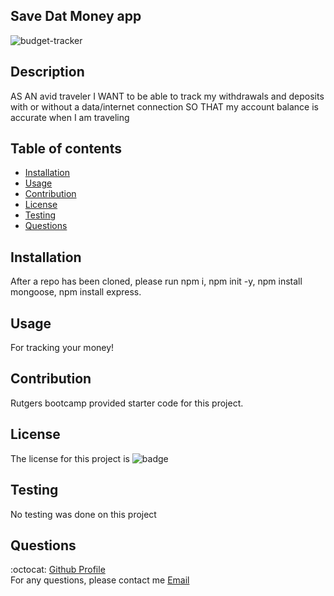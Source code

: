## Save Dat Money app

![budget-tracker](https://user-images.githubusercontent.com/33878845/131260960-35685e0a-162d-48db-b68a-56f011782a41.PNG)

## Description
  AS AN avid traveler
  I WANT to be able to track my withdrawals and deposits with or without a data/internet connection
  SO THAT my account balance is accurate when I am traveling 
    
    

  ## Table of contents
  * [Installation](#installation)
  * [Usage](#usage)
  * [Contribution](#contribution)
  * [License](#license)
  * [Testing](#testing)
  * [Questions](#questions)

  ## Installation
  After a repo has been cloned, please run npm i, npm init -y, npm install mongoose, npm install express.


  ## Usage
  For tracking your money!

  ## Contribution
 Rutgers bootcamp provided starter code for this project.

  ## License
  The license for this project is ![badge](https://img.shields.io/badge/license-Apache%20License%202.0-red)

  ## Testing
  No testing was done on this project

  ## Questions
  :octocat: [Github Profile](https://github.com/mlopez94) <br />
  For any questions, please contact me [Email](mailto:lopezmatthew87@gmail.com)
